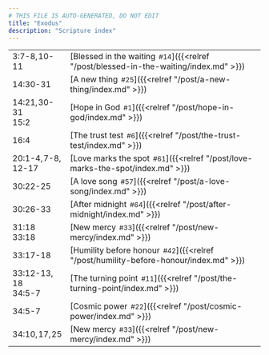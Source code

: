 ```yaml
---
# THIS FILE IS AUTO-GENERATED, DO NOT EDIT
title: "Exodus"
description: "Scripture index"
---
```


|  |  |
| --- | --- |
| 3:7-8, 10-11 | [Blessed in the waiting<span style="font-size:smaller; padding-left:0.5em;">#14</span>]({{<relref "/post/blessed-in-the-waiting/index.md" >}}) |
| 14:30-31 | [A new thing<span style="font-size:smaller; padding-left:0.5em;">#25</span>]({{<relref "/post/a-new-thing/index.md" >}}) |
| 14:21, 30-31 <br/> 15:2 | [Hope in God<span style="font-size:smaller; padding-left:0.5em;">#1</span>]({{<relref "/post/hope-in-god/index.md" >}}) |
| 16:4 | [The trust test<span style="font-size:smaller; padding-left:0.5em;">#6</span>]({{<relref "/post/the-trust-test/index.md" >}}) |
| 20:1-4, 7-8, 12-17 | [Love marks the spot<span style="font-size:smaller; padding-left:0.5em;">#61</span>]({{<relref "/post/love-marks-the-spot/index.md" >}}) |
| 30:22-25 | [A love song<span style="font-size:smaller; padding-left:0.5em;">#57</span>]({{<relref "/post/a-love-song/index.md" >}}) |
| 30:26-33 | [After midnight<span style="font-size:smaller; padding-left:0.5em;">#64</span>]({{<relref "/post/after-midnight/index.md" >}}) |
| 31:18 <br/> 33:18 | [New mercy<span style="font-size:smaller; padding-left:0.5em;">#33</span>]({{<relref "/post/new-mercy/index.md" >}}) |
| 33:17-18 | [Humility before honour<span style="font-size:smaller; padding-left:0.5em;">#42</span>]({{<relref "/post/humility-before-honour/index.md" >}}) |
| 33:12-13, 18 <br/> 34:5-7 | [The turning point<span style="font-size:smaller; padding-left:0.5em;">#11</span>]({{<relref "/post/the-turning-point/index.md" >}}) |
| 34:5-7 | [Cosmic power<span style="font-size:smaller; padding-left:0.5em;">#22</span>]({{<relref "/post/cosmic-power/index.md" >}}) |
| 34:10, 17, 25 | [New mercy<span style="font-size:smaller; padding-left:0.5em;">#33</span>]({{<relref "/post/new-mercy/index.md" >}}) |
